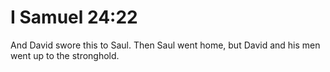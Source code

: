 # I Samuel 24:22

And David swore this to Saul. Then Saul went home, but David and his men went up to the stronghold.
